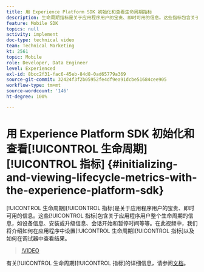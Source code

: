 ```yaml
---
title: 用 Experience Platform SDK 初始化和查看生命周期指标
description: 生命周期指标是关于应用程序用户的宝贵、即时可用的信息。这些指标包含关于应用程序用户整个生命周期的信息，如设备信息、安装或升级信息、会话开始和暂停时间等等。在此视频中，我们将介绍如何在应用程序中设置生命周期指标以及如何在调试器中查看结果。
feature: Mobile SDK
topics: null
activity: implement
doc-type: technical video
team: Technical Marketing
kt: 2561
topic: Mobile
role: Developer, Data Engineer
level: Experienced
exl-id: 8bcc2f31-fac6-45eb-84d8-0ad65779a369
source-git-commit: 32424f3f2b05952fe4df9ea91dcbe51684cee905
workflow-type: tm+mt
source-wordcount: '146'
ht-degree: 100%

---
```


# 用 Experience Platform SDK 初始化和查看[!UICONTROL 生命周期][!UICONTROL 指标] {#initializing-and-viewing-lifecycle-metrics-with-the-experience-platform-sdk}

[!UICONTROL 生命周期][!UICONTROL 指标]是关于应用程序用户的宝贵、即时可用的信息。这些[!UICONTROL 指标]包含关于应用程序用户整个生命周期的信息，如设备信息、安装或升级信息、会话开始和暂停时间等等。在此视频中，我们将介绍如何在应用程序中设置[!UICONTROL 生命周期][!UICONTROL 指标]以及如何在调试器中查看结果。

>[!VIDEO](https://video.tv.adobe.com/v/26258/?quality=12)

有关[!UICONTROL 生命周期][!UICONTROL 指标]的详细信息，请参阅[文档](https://aep-sdks.gitbook.io/docs/using-mobile-extensions/mobile-core/lifecycle)。
